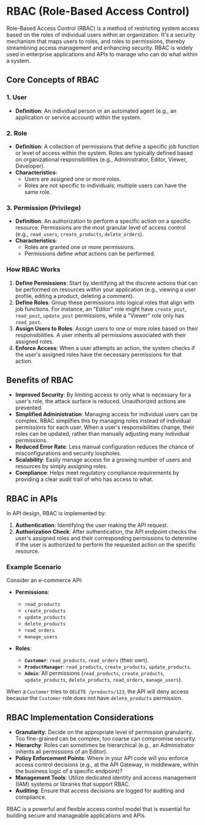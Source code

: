 # RBAC (Role-Based Access Control)

Role-Based Access Control (RBAC) is a method of restricting system access based on the roles of individual users within an organization. It's a security mechanism that maps users to roles, and roles to permissions, thereby streamlining access management and enhancing security. RBAC is widely used in enterprise applications and APIs to manage who can do what within a system.

## Core Concepts of RBAC

### 1. User

*   **Definition**: An individual person or an automated agent (e.g., an application or service account) within the system.

### 2. Role

*   **Definition**: A collection of permissions that define a specific job function or level of access within the system. Roles are typically defined based on organizational responsibilities (e.g., Administrator, Editor, Viewer, Developer).
*   **Characteristics**: 
    *   Users are assigned one or more roles.
    *   Roles are not specific to individuals; multiple users can have the same role.

### 3. Permission (Privilege)

*   **Definition**: An authorization to perform a specific action on a specific resource. Permissions are the most granular level of access control (e.g., `read_users`, `create_products`, `delete_orders`).
*   **Characteristics**: 
    *   Roles are granted one or more permissions.
    *   Permissions define *what* actions can be performed.

### How RBAC Works

1.  **Define Permissions**: Start by identifying all the discrete actions that can be performed on resources within your application (e.g., viewing a user profile, editing a product, deleting a comment).
2.  **Define Roles**: Group these permissions into logical roles that align with job functions. For instance, an "Editor" role might have `create_post`, `read_post`, `update_post` permissions, while a "Viewer" role only has `read_post`.
3.  **Assign Users to Roles**: Assign users to one or more roles based on their responsibilities. A user inherits all permissions associated with their assigned roles.
4.  **Enforce Access**: When a user attempts an action, the system checks if the user's assigned roles have the necessary permissions for that action.

## Benefits of RBAC

*   **Improved Security**: By limiting access to only what is necessary for a user's role, the attack surface is reduced. Unauthorized actions are prevented.
*   **Simplified Administration**: Managing access for individual users can be complex. RBAC simplifies this by managing roles instead of individual permissions for each user. When a user's responsibilities change, their roles can be updated, rather than manually adjusting many individual permissions.
*   **Reduced Error Rate**: Less manual configuration reduces the chance of misconfigurations and security loopholes.
*   **Scalability**: Easily manage access for a growing number of users and resources by simply assigning roles.
*   **Compliance**: Helps meet regulatory compliance requirements by providing a clear audit trail of who has access to what.

## RBAC in APIs

In API design, RBAC is implemented by:

1.  **Authentication**: Identifying the user making the API request.
2.  **Authorization Check**: After authentication, the API endpoint checks the user's assigned roles and their corresponding permissions to determine if the user is authorized to perform the requested action on the specific resource.

### Example Scenario

Consider an e-commerce API:

*   **Permissions**:
    *   `read_products`
    *   `create_products`
    *   `update_products`
    *   `delete_products`
    *   `read_orders`
    *   `manage_users`

*   **Roles**:
    *   **`Customer`**: `read_products`, `read_orders` (their own).
    *   **`ProductManager`**: `read_products`, `create_products`, `update_products`.
    *   **`Admin`**: All permissions (`read_products`, `create_products`, `update_products`, `delete_products`, `read_orders`, `manage_users`).

When a `Customer` tries to `DELETE /products/123`, the API will deny access because the `Customer` role does not have `delete_products` permission.

## RBAC Implementation Considerations

*   **Granularity**: Decide on the appropriate level of permission granularity. Too fine-grained can be complex; too coarse can compromise security.
*   **Hierarchy**: Roles can sometimes be hierarchical (e.g., an Administrator inherits all permissions of an Editor).
*   **Policy Enforcement Points**: Where in your API code will you enforce access control decisions (e.g., at the API Gateway, in middleware, within the business logic of a specific endpoint)?
*   **Management Tools**: Utilize dedicated identity and access management (IAM) systems or libraries that support RBAC.
*   **Auditing**: Ensure that access decisions are logged for auditing and compliance.

RBAC is a powerful and flexible access control model that is essential for building secure and manageable applications and APIs.

